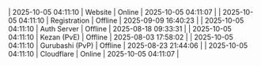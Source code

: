 | 2025-10-05 04:11:10 | Website | Online | 2025-10-05 04:11:07 |
| 2025-10-05 04:11:10 | Registration | Offline | 2025-09-09 16:40:23 |
| 2025-10-05 04:11:10 | Auth Server | Offline | 2025-08-18 09:33:31 |
| 2025-10-05 04:11:10 | Kezan (PvE) | Offline | 2025-08-03 17:58:02 |
| 2025-10-05 04:11:10 | Gurubashi (PvP) | Offline | 2025-08-23 21:44:06 |
| 2025-10-05 04:11:10 | Cloudflare | Online | 2025-10-05 04:11:07 |
